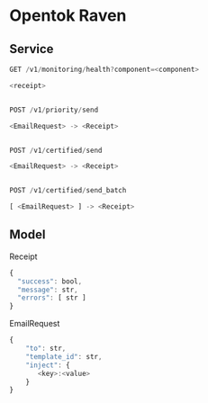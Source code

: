 # Opentok Raven

## Service

```javascript
GET /v1/monitoring/health?component=<component>

<receipt>


POST /v1/priority/send

<EmailRequest> -> <Receipt>


POST /v1/certified/send

<EmailRequest> -> <Receipt>


POST /v1/certified/send_batch

[ <EmailRequest> ] -> <Receipt>
```

## Model

Receipt
```javascript
{
  "success": bool,
  "message": str,
  "errors": [ str ]
}
```

EmailRequest
```javascript
{
    "to": str,
    "template_id": str,
    "inject": {
       <key>:<value>
    }
}
```
